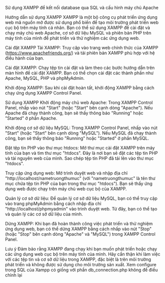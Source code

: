 Sử dụng XAMPP để kết nối database qua SQL và cấu hình máy chủ Apache

Hướng dẫn sử dụng XAMPP XAMPP là một bộ công cụ phát triển ứng dụng web mã nguồn mở được sử dụng phổ biến để tạo môi trường phát triển web cục bộ trên máy tính cá nhân. Bạn có thể sử dụng XAMPP để cài đặt và chạy máy chủ web Apache, cơ sở dữ liệu MySQL và phiên bản PHP trên máy tính của mình để phát triển và thử nghiệm các ứng dụng web.

Cài đặt XAMPP Tải XAMPP: Truy cập vào trang web chính thức của XAMPP (https://www.apachefriends.org/) và tải phiên bản XAMPP phù hợp với hệ điều hành của bạn.

Cài đặt XAMPP: Chạy tệp tin cài đặt và làm theo các bước hướng dẫn trên màn hình để cài đặt XAMPP. Bạn có thể chọn cài đặt các thành phần như Apache, MySQL, PHP và phpMyAdmin.

Khởi động XAMPP: Sau khi cài đặt hoàn tất, khởi động XAMPP bằng cách chạy ứng dụng XAMPP Control Panel.

Sử dụng XAMPP Khởi động máy chủ web Apache: Trong XAMPP Control Panel, nhấp vào nút "Start" (hoặc "Start" bên cạnh dòng "Apache"). Nếu Apache đã chạy thành công, bạn sẽ thấy thông báo "Running" hoặc "Started" ở phần Apache.

Khởi động cơ sở dữ liệu MySQL: Trong XAMPP Control Panel, nhấp vào nút "Start" (hoặc "Start" bên cạnh dòng "MySQL"). Nếu MySQL đã chạy thành công, bạn sẽ thấy thông báo "Running" hoặc "Started" ở phần MySQL.

Đặt tệp tin PHP vào thư mục htdocs: Mở thư mục cài đặt XAMPP trên máy tính của bạn và tìm thư mục "htdocs". Đây là nơi bạn sẽ đặt các tệp tin PHP và tài nguyên web của mình. Sao chép tệp tin PHP đã tải lên vào thư mục "htdocs".

Truy cập ứng dụng web: Mở trình duyệt web và nhập địa chỉ "http://localhost/nametruongthumuc" (với "nametruongthumuc" là tên thư mục chứa tệp tin PHP của bạn trong thư mục "htdocs"). Bạn sẽ thấy ứng dụng web được chạy trên máy chủ web cục bộ của XAMPP.

Quản lý cơ sở dữ liệu: Để quản lý cơ sở dữ liệu MySQL, bạn có thể truy cập vào trang phpMyAdmin bằng cách nhập địa chỉ "http://localhost/phpmyadmin" vào trình duyệt web. Từ đây, bạn có thể tạo và quản lý các cơ sở dữ liệu của mình.

Dừng XAMPP: Khi bạn đã hoàn thành công việc phát triển và thử nghiệm ứng dụng web, bạn có thể dừng XAMPP bằng cách nhấp vào nút "Stop" (hoặc "Stop" bên cạnh dòng "Apache" và "MySQL") trong XAMPP Control Panel.

Lưu ý Đảm bảo rằng XAMPP đang chạy khi bạn muốn phát triển hoặc chạy các ứng dụng web cục bộ trên máy tính của mình. Hãy cẩn thận khi làm việc với các tệp tin và cơ sở dữ liệu trong XAMPP, đặc biệt là trên môi trường phát triển và không được sử dụng cho môi trường sản xuất. Xem configure trong SQL của Xampp có giống với phần db_connection.php không để điều chỉnh lại
